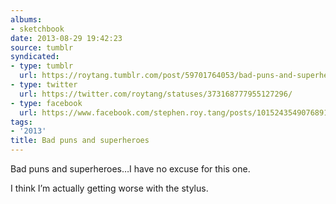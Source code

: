 ```yaml
---
albums:
- sketchbook
date: 2013-08-29 19:42:23
source: tumblr
syndicated:
- type: tumblr
  url: https://roytang.tumblr.com/post/59701764053/bad-puns-and-superheroesi-have-no-excuse-for-this
- type: twitter
  url: https://twitter.com/roytang/statuses/373168777955127296/
- type: facebook
  url: https://www.facebook.com/stephen.roy.tang/posts/10152435490768912
tags:
- '2013'
title: Bad puns and superheroes
---
```


<p>Bad puns and superheroes&hellip;I have no excuse for this one.</p>
<p>I think I&rsquo;m actually getting worse with the stylus.</p>